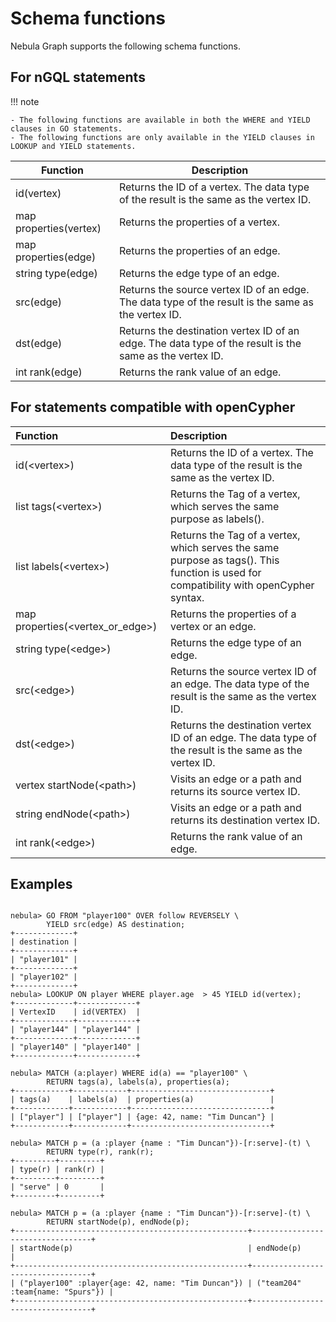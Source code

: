 # Schema functions

Nebula Graph supports the following schema functions.

## For nGQL statements

!!! note

    - The following functions are available in both the WHERE and YIELD clauses in GO statements.
    - The following functions are only available in the YIELD clauses in LOOKUP and YIELD statements.

|Function| Description |
|----  |  ----|
|id(vertex) | Returns the ID of a vertex. The data type of the result is the same as the vertex ID.|
|map properties(vertex) | Returns the properties of a vertex.|
|map properties(edge) | Returns the properties of an edge.|
|string type(edge) | Returns the edge type of an edge.|
|src(edge)|Returns the source vertex ID of an edge. The data type of the result is the same as the vertex ID.|
|dst(edge)|Returns the destination vertex ID of an edge. The data type of the result is the same as the vertex ID.|
|int rank(edge) | Returns the rank value of an edge.|

## For statements compatible with openCypher

|Function| Description |
|:----  |  :----|
| id(\<vertex\>) | Returns the ID of a vertex. The data type of the result is the same as the vertex ID.|
|list tags(\<vertex\>) | Returns the Tag of a vertex, which serves the same purpose as labels().|
|list labels(\<vertex\>) | Returns the Tag of a vertex, which serves the same purpose as tags(). This function is used for compatibility with openCypher syntax.|
|map properties(\<vertex_or_edge\>) | Returns the properties of a vertex or an edge.|
|string type(\<edge\>) | Returns the edge type of an edge.|
|src(\<edge\>)|Returns the source vertex ID of an edge. The data type of the result is the same as the vertex ID.|
|dst(\<edge\>)|Returns the destination vertex ID of an edge. The data type of the result is the same as the vertex ID.|
|vertex startNode(\<path\>) | Visits an edge or a path and returns its source vertex ID.|
|string endNode(\<path\>) | Visits an edge or a path and returns its destination vertex ID.|
|int rank(\<edge\>) | Returns the rank value of an edge.|

## Examples

```ngql

nebula> GO FROM "player100" OVER follow REVERSELY \
        YIELD src(edge) AS destination;
+-------------+
| destination |
+-------------+
| "player101" |
+-------------+
| "player102" |
+-------------+
nebula> LOOKUP ON player WHERE player.age  > 45 YIELD id(vertex);
+-------------+-------------+
| VertexID    | id(VERTEX)  |
+-------------+-------------+
| "player144" | "player144" |
+-------------+-------------+
| "player140" | "player140" |
+-------------+-------------+

nebula> MATCH (a:player) WHERE id(a) == "player100" \
        RETURN tags(a), labels(a), properties(a);
+------------+------------+-------------------------------+
| tags(a)    | labels(a)  | properties(a)                 |
+------------+------------+-------------------------------+
| ["player"] | ["player"] | {age: 42, name: "Tim Duncan"} |
+------------+------------+-------------------------------+

nebula> MATCH p = (a :player {name : "Tim Duncan"})-[r:serve]-(t) \
        RETURN type(r), rank(r);
+---------+---------+
| type(r) | rank(r) |
+---------+---------+
| "serve" | 0       |
+---------+---------+

nebula> MATCH p = (a :player {name : "Tim Duncan"})-[r:serve]-(t) \
        RETURN startNode(p), endNode(p);
+----------------------------------------------------+----------------------------------+
| startNode(p)                                       | endNode(p)                       |
+----------------------------------------------------+----------------------------------+
| ("player100" :player{age: 42, name: "Tim Duncan"}) | ("team204" :team{name: "Spurs"}) |
+----------------------------------------------------+----------------------------------+
```
